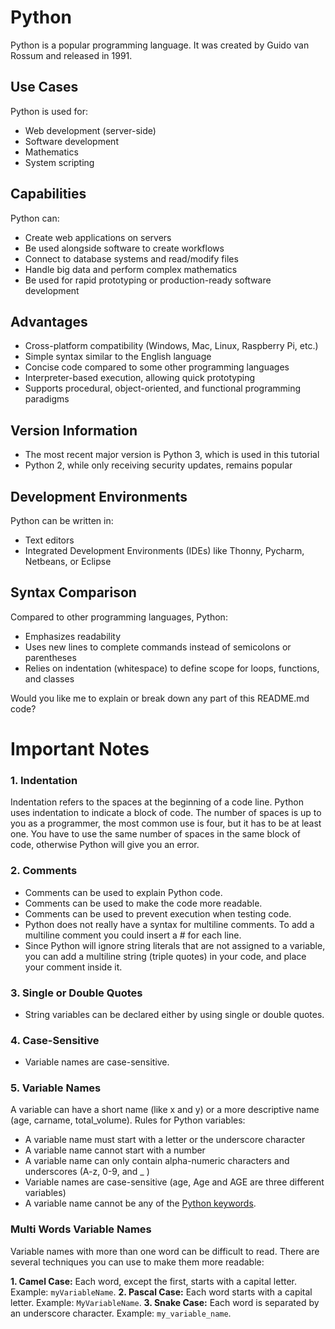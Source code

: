 # Python

Python is a popular programming language. It was created by Guido van Rossum and released in 1991.

## Use Cases

Python is used for:

- Web development (server-side)
- Software development
- Mathematics
- System scripting

## Capabilities

Python can:

- Create web applications on servers
- Be used alongside software to create workflows
- Connect to database systems and read/modify files
- Handle big data and perform complex mathematics
- Be used for rapid prototyping or production-ready software development

## Advantages

- Cross-platform compatibility (Windows, Mac, Linux, Raspberry Pi, etc.)
- Simple syntax similar to the English language
- Concise code compared to some other programming languages
- Interpreter-based execution, allowing quick prototyping
- Supports procedural, object-oriented, and functional programming paradigms

## Version Information

- The most recent major version is Python 3, which is used in this tutorial
- Python 2, while only receiving security updates, remains popular

## Development Environments

Python can be written in:

- Text editors
- Integrated Development Environments (IDEs) like Thonny, Pycharm, Netbeans, or Eclipse

## Syntax Comparison

Compared to other programming languages, Python:

- Emphasizes readability
- Uses new lines to complete commands instead of semicolons or parentheses
- Relies on indentation (whitespace) to define scope for loops, functions, and classes

Would you like me to explain or break down any part of this README.md code?

# Important Notes

### 1. Indentation

Indentation refers to the spaces at the beginning of a code line. Python uses indentation to indicate a block of code. The number of spaces is up to you as a programmer, the most common use is four, but it has to be at least one. You have to use the same number of spaces in the same block of code, otherwise Python will give you an error.

### 2. Comments

- Comments can be used to explain Python code.
- Comments can be used to make the code more readable.
- Comments can be used to prevent execution when testing code.
- Python does not really have a syntax for multiline comments. To add a multiline comment you could insert a # for each line.
- Since Python will ignore string literals that are not assigned to a variable, you can add a multiline string (triple quotes) in your code, and place your comment inside it.

### 3. Single or Double Quotes

- String variables can be declared either by using single or double quotes.

### 4. Case-Sensitive

- Variable names are case-sensitive.

### 5. Variable Names

A variable can have a short name (like x and y) or a more descriptive name (age, carname, total_volume). Rules for Python variables:

- A variable name must start with a letter or the underscore character
- A variable name cannot start with a number
- A variable name can only contain alpha-numeric characters and underscores (A-z, 0-9, and \_ )
- Variable names are case-sensitive (age, Age and AGE are three different variables)
- A variable name cannot be any of the [Python keywords](https://www.w3schools.com/python/python_ref_keywords.asp).

### Multi Words Variable Names

Variable names with more than one word can be difficult to read. There are several techniques you can use to make them more readable:

**1. Camel Case:** Each word, except the first, starts with a capital letter. Example: `myVariableName`.
**2. Pascal Case:** Each word starts with a capital letter. Example: `MyVariableName`.
**3. Snake Case:** Each word is separated by an underscore character. Example: `my_variable_name`.
